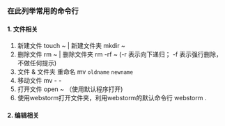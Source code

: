 ### 在此列举常用的命令行

#### 1. 文件相关

1. 新建文件 touch ~ | 新建文件夹 mkdir ~
2. 删除文件 rm ~ | 删除文件夹 rm -rf ~ (-r 表示向下递归； -f 表示强行删除，不做任何提示)
3. 文件 & 文件夹 重命名 mv `oldname` `newname`
4. 移动文件 mv - -
5. 打开文件 open ~ （使用默认程序打开)
6. 使用webstorm打开文件夹，利用webstorm的默认命令行 webstorm .

#### 2. 编辑相关

